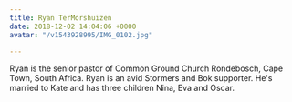 ```yaml
---
title: Ryan TerMorshuizen
date: 2018-12-02 14:04:06 +0000
avatar: "/v1543928995/IMG_0102.jpg"

---
```

Ryan is the senior pastor of Common Ground Church Rondebosch, Cape Town, South Africa. Ryan is an avid Stormers and Bok supporter. He's married to Kate and has three children Nina, Eva and Oscar.